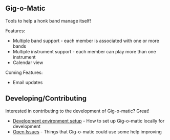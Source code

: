 Gig-o-Matic
-----------

Tools to help a honk band manage itself!

Features:
* Multiple band support - each member is associated with one or more bands
* Multiple instrument support - each member can play more than one instrument
* Calendar view

Coming Features:
* Email updates


## Developing/Contributing

Interested in contributing to the development of Gig-o-matic? Great!

* [Development environment setup](https://github.com/SecondLiners/GO2/wiki/Development-Environment) - How to set up Gig-o-matic locally for development
* [Open Issues](https://github.com/SecondLiners/GO2/issues) - Things that Gig-o-matic could use some help improving



